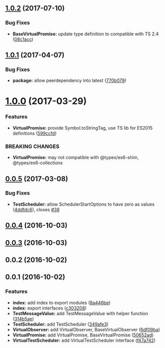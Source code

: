 <a name="1.0.2"></a>
## [1.0.2](https://github.com/kwonoj/rxjs-testscheduler-compat/compare/v1.0.1...v1.0.2) (2017-07-10)


### Bug Fixes

* **BaseVirtualPromise:** update type definition to compatible with TS 2.4 ([08c1acc](https://github.com/kwonoj/rxjs-testscheduler-compat/commit/08c1acc))



<a name="1.0.1"></a>
## [1.0.1](https://github.com/kwonoj/rxjs-testscheduler-compat/compare/v1.0.0...v1.0.1) (2017-04-07)


### Bug Fixes

* **package:** allow peerdependency into latest ([770b079](https://github.com/kwonoj/rxjs-testscheduler-compat/commit/770b079))



<a name="1.0.0"></a>
# [1.0.0](https://github.com/kwonoj/rxjs-testscheduler-compat/compare/v0.0.3...v1.0.0) (2017-03-29)

### Features

* **VirtualPromise:** provide Symbol.toStringTag, use TS lib for ES2015 definitions ([599ccfd](https://github.com/kwonoj/rxjs-testscheduler-compat/commit/599ccfd))


### BREAKING CHANGES

* **VirtualPromise:** may not compatible with @types/es6-shim, @types/es6-collections



<a name="0.0.5"></a>
## [0.0.5](https://github.com/kwonoj/rxjs-testscheduler-compat/compare/v0.0.3...v0.0.5) (2017-03-08)


### Bug Fixes

* **TestScheduler:** allow SchedulerStartOptions to have zero as values ([4ddfdc6](https://github.com/kwonoj/rxjs-testscheduler-compat/commit/4ddfdc6)), closes [#38](https://github.com/kwonoj/rxjs-testscheduler-compat/issues/38)



<a name="0.0.4"></a>
## [0.0.4](https://github.com/kwonoj/rxjs-testscheduler-compat/compare/v0.0.3...v0.0.4) (2016-10-03)



<a name="0.0.3"></a>
## [0.0.3](https://github.com/kwonoj/rxjs-testscheduler-compat/compare/v0.0.2...v0.0.3) (2016-10-03)



<a name="0.0.2"></a>
## 0.0.2 (2016-10-02)



<a name="0.0.1"></a>
## 0.0.1 (2016-10-02)



### Features

* **index:** add index to export modules ([8a446be](https://github.com/kwonoj/rxjs-testscheduler-compat/commit/8a446be))
* **index:** export interfaces ([c303208](https://github.com/kwonoj/rxjs-testscheduler-compat/commit/c303208))
* **TestMessageValue:** add TestMessageValue with helper function ([314b5ae](https://github.com/kwonoj/rxjs-testscheduler-compat/commit/314b5ae))
* **TestScheduler:** add TestScheduler ([349afe3](https://github.com/kwonoj/rxjs-testscheduler-compat/commit/349afe3))
* **VirtualObserver:** add VirtualObserver, BaseVirtualObserver ([6df09ba](https://github.com/kwonoj/rxjs-testscheduler-compat/commit/6df09ba))
* **VirtualPromise:** add VirtualPromise, BaseVirtualPromise ([50652ad](https://github.com/kwonoj/rxjs-testscheduler-compat/commit/50652ad))
* **VirtualTestScheduler:** add VirtualTestScheduler interface ([f47a742](https://github.com/kwonoj/rxjs-testscheduler-compat/commit/f47a742))



